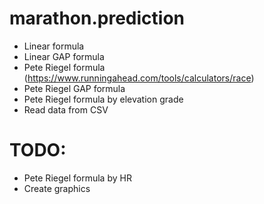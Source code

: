 # marathon.prediction

* Linear formula
* Linear GAP formula
* Pete Riegel formula (https://www.runningahead.com/tools/calculators/race)
* Pete Riegel GAP formula
* Pete Riegel formula by elevation grade
* Read data from CSV

# TODO:
* Pete Riegel formula by HR
* Create graphics
